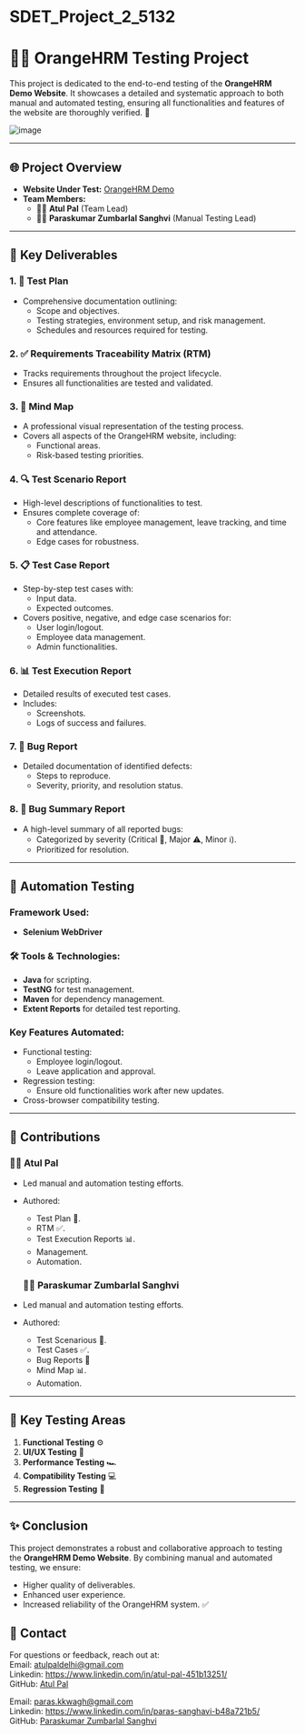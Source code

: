 # SDET_Project_2_5132
# 🧑‍💻 OrangeHRM Testing Project

This project is dedicated to the end-to-end testing of the **OrangeHRM Demo Website**. It showcases a detailed and systematic approach to both manual and automated testing, ensuring all functionalities and features of the website are thoroughly verified. 🚀

![image](https://github.com/user-attachments/assets/44b79589-aed6-4a39-8dee-9c582476b10e)


---

## 🌐 Project Overview
- **Website Under Test:** [OrangeHRM Demo](https://opensource-demo.orangehrmlive.com/web/index.php/auth/login)
- **Team Members:**
  - 👨‍💼 **Atul Pal** (Team Lead)
  - 👨‍💼 **Paraskumar Zumbarlal Sanghvi** (Manual Testing Lead)
    
---

## 📑 Key Deliverables

### 1. 📝 Test Plan
- Comprehensive documentation outlining:
  - Scope and objectives.
  - Testing strategies, environment setup, and risk management.
  - Schedules and resources required for testing.

### 2. ✅ Requirements Traceability Matrix (RTM)
- Tracks requirements throughout the project lifecycle.
- Ensures all functionalities are tested and validated.

### 3. 🧠 Mind Map
- A professional visual representation of the testing process.
- Covers all aspects of the OrangeHRM website, including:
  - Functional areas.
  - Risk-based testing priorities.

### 4. 🔍 Test Scenario Report
- High-level descriptions of functionalities to test.
- Ensures complete coverage of:
  - Core features like employee management, leave tracking, and time and attendance.
  - Edge cases for robustness.

### 5. 📋 Test Case Report
- Step-by-step test cases with:
  - Input data.
  - Expected outcomes.
- Covers positive, negative, and edge case scenarios for:
  - User login/logout.
  - Employee data management.
  - Admin functionalities.

### 6. 📊 Test Execution Report
- Detailed results of executed test cases.
- Includes:
  - Screenshots.
  - Logs of success and failures.

### 7. 🐞 Bug Report
- Detailed documentation of identified defects:
  - Steps to reproduce.
  - Severity, priority, and resolution status.

### 8. 📃 Bug Summary Report
- A high-level summary of all reported bugs:
  - Categorized by severity (Critical 🛑, Major ⚠️, Minor ℹ️).
  - Prioritized for resolution.

---

## 🤖 Automation Testing

### Framework Used:
- **Selenium WebDriver**

### 🛠️ Tools & Technologies:
- **Java** for scripting.
- **TestNG** for test management.
- **Maven** for dependency management.
- **Extent Reports** for detailed test reporting.

### Key Features Automated:
- Functional testing:
  - Employee login/logout.
  - Leave application and approval.
- Regression testing:
  - Ensure old functionalities work after new updates.
- Cross-browser compatibility testing.

---

## 👥 Contributions

### 👨‍💼 Atul Pal
- Led manual and automation testing efforts.
- Authored:
  - Test Plan 📝.
  - RTM ✅.
  - Test Execution Reports 📊.
  - Management.
  - Automation.

  ### 👨‍💼 Paraskumar Zumbarlal Sanghvi
- Led manual and automation testing efforts.
- Authored:
  - Test Scenarious 📝.
  - Test Cases ✅.
  - Bug Reports 🐞 
  - Mind Map 📊.
  - Automation.

---

## 🧪 Key Testing Areas
1. **Functional Testing** ⚙️
2. **UI/UX Testing** 🎨
3. **Performance Testing** 🏎️
4. **Compatibility Testing** 💻
5. **Regression Testing** 🔄

---

## ✨ Conclusion

This project demonstrates a robust and collaborative approach to testing the **OrangeHRM Demo Website**. By combining manual and automated testing, we ensure:
- Higher quality of deliverables.
- Enhanced user experience.
- Increased reliability of the OrangeHRM system. ✅


## 📧 Contact
For questions or feedback, reach out at:</br>
Email: atulpaldelhi@gmail.com </br>
Linkedin: https://www.linkedin.com/in/atul-pal-451b13251/</br>
GitHub: [Atul Pal](https://github.com/palatul16) </br>

Email: paras.kkwagh@gmail.com </br>
Linkedin: https://www.linkedin.com/in/paras-sanghavi-b48a721b5/ </br>
GitHub: [Paraskumar Zumbarlal Sanghvi](https://github.com/Parassanghavi1008) </br>






